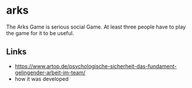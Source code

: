 # arks
The Arks Game is serious social Game. At least three people have to play the game for it to be useful.

## Links
* https://www.artop.de/psychologische-sicherheit-das-fundament-gelingender-arbeit-im-team/
* how it was developed

